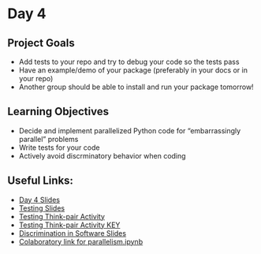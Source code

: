 

# Day 4

## Project Goals

  * Add tests to your repo and try to debug your code so the tests pass
  * Have an example/demo of your package (preferably in your docs or in your repo)
  * Another group should be able to install and run your package tomorrow!

## Learning Objectives

  * Decide and implement parallelized Python code for “embarrassingly parallel” problems
  * Write tests for your code
  * Actively avoid discrminatory behavior when coding

## Useful Links:

  * [Day 4 Slides](https://docs.google.com/presentation/d/1eWm_QxeYUnF8uZNiXC4EGgevFdvGVbQheD1Ecyl2hqg/edit?usp=sharing)
  * [Testing Slides](https://docs.google.com/presentation/d/19R8XTRNqCQF82AXH9zPE2CQwzJgC7pYB2aFh01XO22A/edit?usp=sharing)
  * [Testing Think-pair Activity](https://colab.research.google.com/drive/1y_Zq81xzOJu3Zz7Kvv_S_4mUScX_yg7w?usp=sharing)
  * [Testing Think-pair Activity KEY](https://colab.research.google.com/drive/1WPWnRHPwi5UdrHXyi7wuEAb0eSel9Wz0?usp=sharing)
  * [Discrimination in Software Slides](https://docs.google.com/presentation/d/11VKqfz-Zuv--H2602auwrSy3JaNfwqpvh7iiljHO-AA/edit?usp=sharing)
  * [Colaboratory link for parallelism.ipynb](https://colab.research.google.com/github/semaphoreP/codeastro/blob/main/Day4/parallelism.ipynb)
